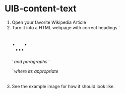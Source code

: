 # UIB-content-text

1. Open your favorite Wikipedia Article
2. Turn it into a HTML webpage with correct headings ´<h1>´...´<h6>´ and paragraphs ´<p>´ where its appropriate
3. See the example image for how it should look like. 
